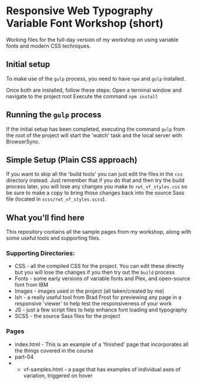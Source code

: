 # Responsive Web Typography Variable Font Workshop (short)
Working files for the full-day version of my workshop on using variable fonts and modern CSS techniques.

## Initial setup
To make use of the `gulp` process, you need to have `npm` and `gulp` installed.

Once both are installed, follow these steps:
Open a terminal window and navigate to the project root
Execute the command `npm install`

## Running the `gulp` process
If the initial setup has been completed, executing the command `gulp` from the root of the project will start the 'watch' task and the local server with BrowserSync.

## Simple Setup (Plain CSS approach)
If you want to skip all the 'build tools' you can just edit the files in the `css` directory instead. Just remember that if you do that and then try the build process later, you will lose any changes you make to `rwt_vf_styles.css` so be sure to make a copy to bring those changes back into the source Sass file (located in `scss/rwt_vf_styles.scss`).

## What you'll find here
This repository contains all the sample pages from my workshop, along with some useful tools and supporting files.

### Supporting Directories:
- CSS - all the compiled CSS for the project. You can edit these directly but you will lose the changes if you then try out the `build` process
- Fonts - some early versions of variable fonts and Plex, and open-source font from IBM
- Images - images used in the project (all taken/created by me)
- Ish - a really useful tool from Brad Frost for previewing any page in a responsive 'viewer' to help test the responsiveness of your work
- JS - just a few script files to help enhance font loading and typography
- SCSS - the source Sass files for the project

### Pages
- index.html - This is an example of a 'finished' page that incorporates all the things covered in the course
- part-04
- - vf-samples.html - a page that has examples of individual axes of variation, triggered on hover
